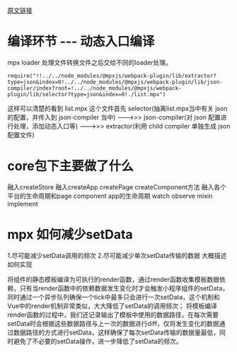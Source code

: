 [原文链接](https://juejin.cn/post/6844904031781912590)
# 编译环节 --- 动态入口编译

mpx loader 处理文件转换文件之后交给不同的loader处理。
```
require("!!../../node_modules/@mpxjs/webpack-plugin/lib/extractor?type=json&index=0!../../node_modules/@mpxjs/webpack-plugin/lib/json-compiler/index?root=!../../node_modules/@mpxjs/webpack-plugin/lib/selector?type=json&index=0!./list.mpx")
```
这样可以清楚的看到 list.mpx 这个文件首先 selector(抽离list.mpx当中有关 json 的配置，并传入到 json-compiler 当中) --->>> json-compiler(对 json 配置进行处理，添加动态入口等) --->>> extractor(利用 child compiler 单独生成 json 配置文件)


# core包下主要做了什么
融入createStore
融入createApp createPage createComponent方法
融入各个平台的生命周期和page component app的生命周期
watch
observe
mixin
implement

# mpx 如何减少setData
1.尽可能减少setData调用的频次
2.尽可能减少单次setData传输的数据
大概描述如何实现

将组件的静态模板编译为可执行的render函数，通过render函数收集模板数据依赖，只有当render函数中的依赖数据发生变化时才会触发小程序组件的setData，同时通过一个异步队列确保一个tick中最多只会进行一次setData，这个机制和Vue中的render机制非常类似，大大降低了setData的调用频次； 将模板编译render函数的过程中，我们还记录输出了模板中使用的数据路径，在每次需要setData时会根据这些数据路径与上一次的数据进行diff，仅将发生变化的数据通过数据路径的方式进行setData，这样确保了每次setData传输的数据量最低，同时避免了不必要的setData操作，进一步降低了setData的频次。

